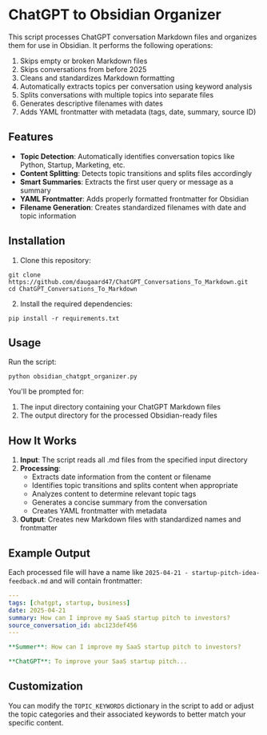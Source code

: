 # ChatGPT to Obsidian Organizer

This script processes ChatGPT conversation Markdown files and organizes them for use in Obsidian. It performs the following operations:

1. Skips empty or broken Markdown files
2. Skips conversations from before 2025
3. Cleans and standardizes Markdown formatting
4. Automatically extracts topics per conversation using keyword analysis
5. Splits conversations with multiple topics into separate files
6. Generates descriptive filenames with dates
7. Adds YAML frontmatter with metadata (tags, date, summary, source ID)

## Features

- **Topic Detection**: Automatically identifies conversation topics like Python, Startup, Marketing, etc.
- **Content Splitting**: Detects topic transitions and splits files accordingly
- **Smart Summaries**: Extracts the first user query or message as a summary
- **YAML Frontmatter**: Adds properly formatted frontmatter for Obsidian
- **Filename Generation**: Creates standardized filenames with date and topic information

## Installation

1. Clone this repository:
```
git clone https://github.com/daugaard47/ChatGPT_Conversations_To_Markdown.git
cd ChatGPT_Conversations_To_Markdown
```

2. Install the required dependencies:
```
pip install -r requirements.txt
```

## Usage

Run the script:
```
python obsidian_chatgpt_organizer.py
```

You'll be prompted for:
1. The input directory containing your ChatGPT Markdown files
2. The output directory for the processed Obsidian-ready files

## How It Works

1. **Input**: The script reads all .md files from the specified input directory
2. **Processing**:
   - Extracts date information from the content or filename
   - Identifies topic transitions and splits content when appropriate
   - Analyzes content to determine relevant topic tags
   - Generates a concise summary from the conversation
   - Creates YAML frontmatter with metadata
3. **Output**: Creates new Markdown files with standardized names and frontmatter

## Example Output

Each processed file will have a name like `2025-04-21 - startup-pitch-idea-feedback.md` and will contain frontmatter:

```yaml
---
tags: [chatgpt, startup, business]
date: 2025-04-21
summary: How can I improve my SaaS startup pitch to investors?
source_conversation_id: abc123def456
---

**Summer**: How can I improve my SaaS startup pitch to investors?

**ChatGPT**: To improve your SaaS startup pitch...
```

## Customization

You can modify the `TOPIC_KEYWORDS` dictionary in the script to add or adjust the topic categories and their associated keywords to better match your specific content. 